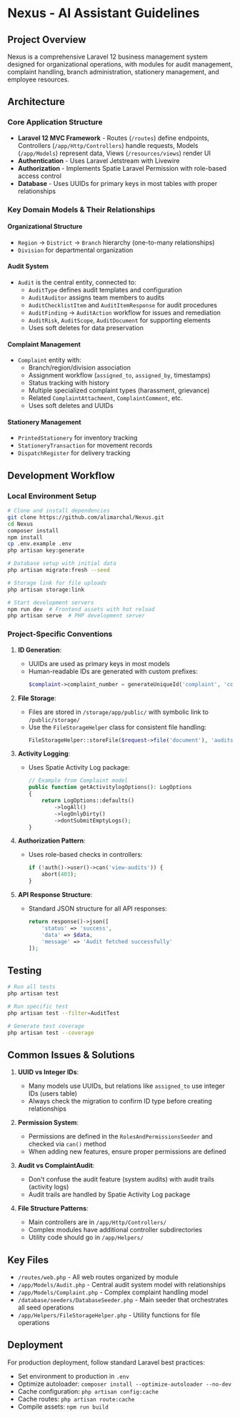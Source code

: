 # Nexus - AI Assistant Guidelines

## Project Overview
Nexus is a comprehensive Laravel 12 business management system designed for organizational operations, with modules for audit management, complaint handling, branch administration, stationery management, and employee resources.

## Architecture

### Core Application Structure
- **Laravel 12 MVC Framework** - Routes (`/routes`) define endpoints, Controllers (`/app/Http/Controllers`) handle requests, Models (`/app/Models`) represent data, Views (`/resources/views`) render UI
- **Authentication** - Uses Laravel Jetstream with Livewire
- **Authorization** - Implements Spatie Laravel Permission with role-based access control
- **Database** - Uses UUIDs for primary keys in most tables with proper relationships

### Key Domain Models & Their Relationships

#### Organizational Structure
- `Region` → `District` → `Branch` hierarchy (one-to-many relationships)
- `Division` for departmental organization

#### Audit System
- `Audit` is the central entity, connected to:
  - `AuditType` defines audit templates and configuration
  - `AuditAuditor` assigns team members to audits
  - `AuditChecklistItem` and `AuditItemResponse` for audit procedures
  - `AuditFinding` → `AuditAction` workflow for issues and remediation
  - `AuditRisk`, `AuditScope`, `AuditDocument` for supporting elements
  - Uses soft deletes for data preservation

#### Complaint Management
- `Complaint` entity with:
  - Branch/region/division association
  - Assignment workflow (`assigned_to`, `assigned_by`, timestamps)
  - Status tracking with history
  - Multiple specialized complaint types (harassment, grievance)
  - Related `ComplaintAttachment`, `ComplaintComment`, etc.
  - Uses soft deletes and UUIDs

#### Stationery Management
- `PrintedStationery` for inventory tracking
- `StationeryTransaction` for movement records
- `DispatchRegister` for delivery tracking

## Development Workflow

### Local Environment Setup
```bash
# Clone and install dependencies
git clone https://github.com/alimarchal/Nexus.git
cd Nexus
composer install
npm install
cp .env.example .env
php artisan key:generate

# Database setup with initial data
php artisan migrate:fresh --seed

# Storage link for file uploads
php artisan storage:link

# Start development servers
npm run dev  # Frontend assets with hot reload
php artisan serve  # PHP development server
```

### Project-Specific Conventions

1. **ID Generation**:
   - UUIDs are used as primary keys in most models
   - Human-readable IDs are generated with custom prefixes:
     ```php
     $complaint->complaint_number = generateUniqueId('complaint', 'complaints', 'complaint_number');
     ```

2. **File Storage**:
   - Files are stored in `/storage/app/public/` with symbolic link to `/public/storage/`
   - Use the `FileStorageHelper` class for consistent file handling:
     ```php
     FileStorageHelper::storeFile($request->file('document'), 'audits/documents');
     ```

3. **Activity Logging**:
   - Uses Spatie Activity Log package:
     ```php
     // Example from Complaint model
     public function getActivitylogOptions(): LogOptions
     {
         return LogOptions::defaults()
             ->logAll()
             ->logOnlyDirty()
             ->dontSubmitEmptyLogs();
     }
     ```

4. **Authorization Pattern**:
   - Uses role-based checks in controllers:
     ```php
     if (!auth()->user()->can('view-audits')) {
         abort(403);
     }
     ```

5. **API Response Structure**:
   - Standard JSON structure for all API responses:
     ```php
     return response()->json([
         'status' => 'success',
         'data' => $data,
         'message' => 'Audit fetched successfully'
     ]);
     ```

## Testing

```bash
# Run all tests
php artisan test

# Run specific test
php artisan test --filter=AuditTest

# Generate test coverage
php artisan test --coverage
```

## Common Issues & Solutions

1. **UUID vs Integer IDs**:
   - Many models use UUIDs, but relations like `assigned_to` use integer IDs (users table)
   - Always check the migration to confirm ID type before creating relationships

2. **Permission System**:
   - Permissions are defined in the `RolesAndPermissionsSeeder` and checked via `can()` method
   - When adding new features, ensure proper permissions are defined

3. **Audit vs ComplaintAudit**:
   - Don't confuse the audit feature (system audits) with audit trails (activity logs) 
   - Audit trails are handled by Spatie Activity Log package

4. **File Structure Patterns**:
   - Main controllers are in `/app/Http/Controllers/`
   - Complex modules have additional controller subdirectories
   - Utility code should go in `/app/Helpers/`

## Key Files

- `/routes/web.php` - All web routes organized by module
- `/app/Models/Audit.php` - Central audit system model with relationships
- `/app/Models/Complaint.php` - Complex complaint handling model
- `/database/seeders/DatabaseSeeder.php` - Main seeder that orchestrates all seed operations
- `/app/Helpers/FileStorageHelper.php` - Utility functions for file operations

## Deployment

For production deployment, follow standard Laravel best practices:
- Set environment to production in `.env`
- Optimize autoloader: `composer install --optimize-autoloader --no-dev`
- Cache configuration: `php artisan config:cache`
- Cache routes: `php artisan route:cache`
- Compile assets: `npm run build`
